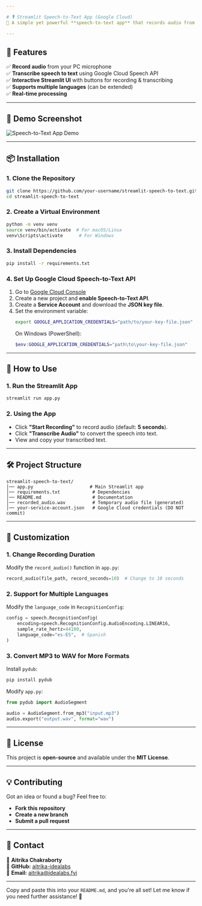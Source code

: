 ```yaml
---

# 🎙️ Streamlit Speech-to-Text App (Google Cloud)  
🚀 A simple yet powerful **speech-to-text app** that records audio from your **microphone** and transcribes it using **Google Cloud Speech-to-Text API**.

---
```


## 🌟 Features
✅ **Record audio** from your PC microphone  
✅ **Transcribe speech to text** using Google Cloud Speech API  
✅ **Interactive Streamlit UI** with buttons for recording & transcribing  
✅ **Supports multiple languages** (can be extended)  
✅ **Real-time processing**  

---

## 📌 Demo Screenshot
![Speech-to-Text App Demo](https://via.placeholder.com/800x400?text=Demo+Screenshot)  

---

## 📦 Installation

### **1. Clone the Repository**
```bash
git clone https://github.com/your-username/streamlit-speech-to-text.git
cd streamlit-speech-to-text
```

### **2. Create a Virtual Environment**
```bash
python -m venv venv
source venv/bin/activate  # For macOS/Linux
venv\Scripts\activate      # For Windows
```

### **3. Install Dependencies**
```bash
pip install -r requirements.txt
```

### **4. Set Up Google Cloud Speech-to-Text API**
1. Go to [Google Cloud Console](https://console.cloud.google.com/)
2. Create a new project and **enable Speech-to-Text API**.
3. Create a **Service Account** and download the **JSON key file**.
4. Set the environment variable:
   ```bash
   export GOOGLE_APPLICATION_CREDENTIALS="path/to/your-key-file.json"
   ```
   On Windows (PowerShell):
   ```powershell
   $env:GOOGLE_APPLICATION_CREDENTIALS="path\to\your-key-file.json"
   ```

---

## 🎤 How to Use

### **1. Run the Streamlit App**
```bash
streamlit run app.py
```

### **2. Using the App**
- Click **"Start Recording"** to record audio (default: **5 seconds**).
- Click **"Transcribe Audio"** to convert the speech into text.
- View and copy your transcribed text.

---

## 🛠️ Project Structure
```
streamlit-speech-to-text/
│── app.py                     # Main Streamlit app
│── requirements.txt            # Dependencies
│── README.md                   # Documentation
│── recorded_audio.wav          # Temporary audio file (generated)
│── your-service-account.json   # Google Cloud credentials (DO NOT commit)
```

---

## 🔧 Customization

### **1. Change Recording Duration**
Modify the `record_audio()` function in `app.py`:
```python
record_audio(file_path, record_seconds=10)  # Change to 10 seconds
```

### **2. Support for Multiple Languages**
Modify the `language_code` in `RecognitionConfig`:
```python
config = speech.RecognitionConfig(
    encoding=speech.RecognitionConfig.AudioEncoding.LINEAR16,
    sample_rate_hertz=44100,
    language_code="es-ES",  # Spanish
)
```

### **3. Convert MP3 to WAV for More Formats**
Install `pydub`:
```bash
pip install pydub
```
Modify `app.py`:
```python
from pydub import AudioSegment

audio = AudioSegment.from_mp3("input.mp3")
audio.export("output.wav", format="wav")
```

---

## 📝 License
This project is **open-source** and available under the **MIT License**.

---

## 💡 Contributing
Got an idea or found a bug? Feel free to:
- **Fork this repository**
- **Create a new branch**
- **Submit a pull request**

---

## 📧 Contact
🔹 **Aitrika Chakraborty**  
🔹 **GitHub:** [aitrika-idealabs](https://github.com/aitrika-idealabs)  
🔹 **Email:** aitrika@idealabs.fyi

---

Copy and paste this into your `README.md`, and you're all set! Let me know if you need further assistance! 🚀
